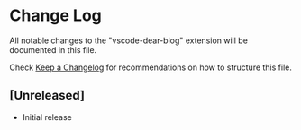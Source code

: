 # Change Log

All notable changes to the "vscode-dear-blog" extension will be documented in this file.

Check [Keep a Changelog](http://keepachangelog.com/) for recommendations on how to structure this file.

## [Unreleased]

- Initial release